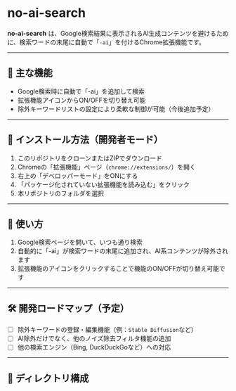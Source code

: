# no-ai-search

**no-ai-search** は、Google検索結果に表示されるAI生成コンテンツを避けるために、検索ワードの末尾に自動で「`-ai`」を付けるChrome拡張機能です。

---

## 🧩 主な機能

- Google検索時に自動で「-ai」を追加して検索
- 拡張機能アイコンからON/OFFを切り替え可能
- 除外キーワードリストの設定により柔軟な制御が可能（今後追加予定）

---

## 🚀 インストール方法（開発者モード）

1. このリポジトリをクローンまたはZIPでダウンロード
2. Chromeの「拡張機能」ページ（`chrome://extensions/`）を開く
3. 右上の「デベロッパーモード」をONにする
4. 「パッケージ化されていない拡張機能を読み込む」をクリック
5. 本リポジトリのフォルダを選択

---

## 🔧 使い方

1. Google検索ページを開いて、いつも通り検索
2. 自動的に「-ai」が検索ワードの末尾に追加され、AI系コンテンツが除外されます
3. 拡張機能のアイコンをクリックすることで機能のON/OFFが切り替え可能です

---

## 🛠 開発ロードマップ（予定）

- [ ] 除外キーワードの登録・編集機能（例：`Stable Diffusion`など）
- [ ] AI除外だけでなく、他のノイズ除去フィルタ機能の追加
- [ ] 他の検索エンジン（Bing, DuckDuckGoなど）への対応

---

## 📁 ディレクトリ構成
